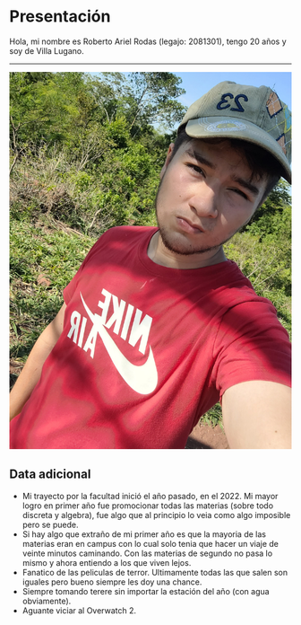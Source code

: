 # Presentación #
Hola, mi nombre es Roberto Ariel Rodas (legajo: 2081301), tengo 20 años y soy de Villa Lugano.
- - -
![imagenPresentacion](imgPresentacion.jpg)
## Data adicional
- Mi trayecto por la facultad inició el año pasado, en el 2022. Mi mayor logro en primer año fue promocionar todas las materias (sobre todo discreta y algebra), fue algo que al principio lo veia como algo imposible pero se puede.
- Si hay algo que extraño de mi primer año es que la mayoria de las materias eran en campus con lo cual solo tenia que hacer un viaje de veinte minutos caminando. Con las materias de segundo no pasa lo mismo y ahora entiendo a los que viven lejos.
- Fanatico de las peliculas de terror. Ultimamente todas las que salen son iguales pero bueno siempre les doy una chance.
- Siempre tomando terere sin importar la estación del año (con agua obviamente).
- Aguante viciar al Overwatch 2.






